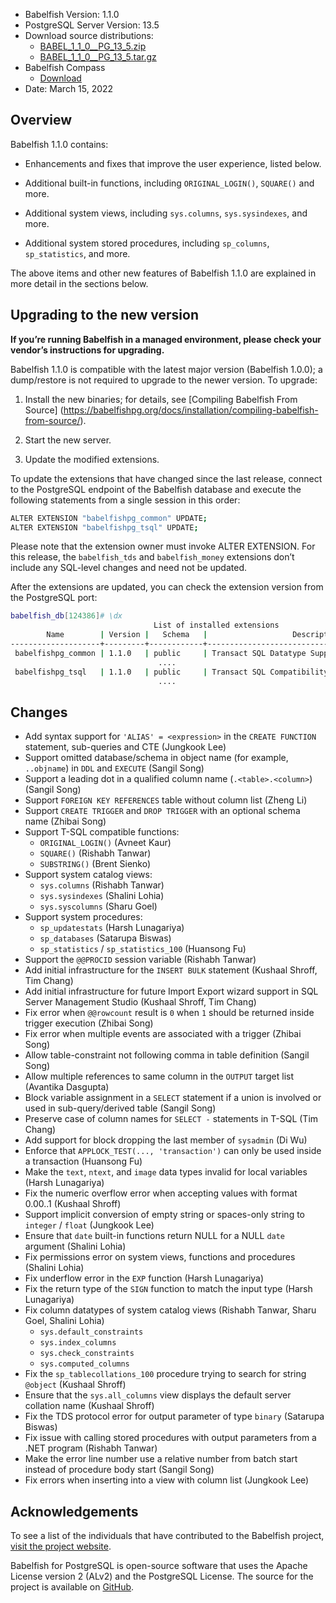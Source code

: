 
- Babelfish Version: 1.1.0
- PostgreSQL Server Version: 13.5
- Download source distributions:
  - [BABEL_1_1_0__PG_13_5.zip](https://github.com/babelfish-for-postgresql/babelfish-for-postgresql/releases/download/BABEL_1_1_0__PG_13_5/BABEL_1_1_0__PG_13_5.zip)
  - [BABEL_1_1_0__PG_13_5.tar.gz](https://github.com/babelfish-for-postgresql/babelfish-for-postgresql/releases/download/BABEL_1_1_0__PG_13_5/BABEL_1_1_0__PG_13_5.tar.gz)
- Babelfish Compass
  - [Download](https://github.com/babelfish-for-postgresql/babelfish_compass/releases)
- Date: March 15, 2022

## Overview

Babelfish 1.1.0 contains:

* Enhancements and fixes that improve the user experience, listed below.
* Additional built-in functions, including `ORIGINAL_LOGIN()`, `SQUARE()` and more.
    
* Additional system views, including `sys.columns`, `sys.sysindexes`, and more.
* Additional system stored procedures, including `sp_columns`, `sp_statistics`, and more.

The above items and other new features of Babelfish 1.1.0 are explained in more detail in the sections below.

## Upgrading to the new version

**If you’re running Babelfish in a managed environment, please check your vendor’s instructions for upgrading.**

Babelfish 1.1.0 is compatible with the latest major version (Babelfish 1.0.0); a dump/restore is not required to upgrade to the newer version. To upgrade:

1. Install the new binaries; for details, see [Compiling Babelfish From Source] (https://babelfishpg.org/docs/installation/compiling-babelfish-from-source/).

2. Start the new server.

3. Update the modified extensions. 

To update the extensions that have changed since the last release, connect to the PostgreSQL endpoint of the Babelfish database and execute the following statements from a single session in this order:

```bash
ALTER EXTENSION "babelfishpg_common" UPDATE;
ALTER EXTENSION "babelfishpg_tsql" UPDATE;
```

Please note that the extension owner must invoke ALTER EXTENSION. For this release, the `babelfish_tds` and `babelfish_money` extensions don’t include any SQL-level changes and need not be updated.

After the extensions are updated, you can check the extension version from the PostgreSQL port:

```bash
babelfish_db[124386]# \dx
                                List of installed extensions
        Name        | Version |   Schema   |                   Description
--------------------+---------+------------+-------------------------------------------------
 babelfishpg_common | 1.1.0   | public     | Transact SQL Datatype Support
                                 ....
 babelfishpg_tsql   | 1.1.0   | public     | Transact SQL Compatibility
                                 ....
```

## Changes

- Add syntax support for `'ALIAS' = <expression>` in the `CREATE FUNCTION` statement, sub-queries and CTE (Jungkook Lee)
- Support omitted database/schema in object name (for example, `..objname`) in `DDL` and `EXECUTE` (Sangil Song)
- Support a leading dot in a qualified column name (`.<table>.<column>`) (Sangil Song)
- Support `FOREIGN KEY REFERENCES` table without column list (Zheng Li)
- Support `CREATE TRIGGER` and `DROP TRIGGER` with an optional schema name (Zhibai Song)
- Support T-SQL compatible functions:
    - `ORIGINAL_LOGIN()` (Avneet Kaur)    
    - `SQUARE()` (Rishabh Tanwar)
    - `SUBSTRING()` (Brent Sienko)
- Support system catalog views:
    - `sys.columns`  (Rishabh Tanwar)
    - `sys.sysindexes` (Shalini Lohia)
    - `sys.syscolumns` (Sharu Goel)
- Support system procedures:
    - `sp_updatestats` (Harsh Lunagariya)
    - `sp_databases` (Satarupa Biswas)
    - `sp_statistics` / `sp_statistics_100` (Huansong Fu)
- Support the `@@PROCID` session variable (Rishabh Tanwar)
- Add initial infrastructure for the `INSERT BULK` statement (Kushaal Shroff, Tim Chang)
- Add initial infrastructure for future Import Export wizard support in SQL Server Management Studio (Kushaal Shroff, Tim Chang)
- Fix error when `@@rowcount` result is `0` when `1` should be returned inside trigger execution (Zhibai Song)
- Fix error when multiple events are associated with a trigger (Zhibai Song)
- Allow table-constraint not following comma in table definition (Sangil Song)
- Allow multiple references to same column in the `OUTPUT` target list (Avantika Dasgupta)
- Block variable assignment in a `SELECT` statement if a union is involved or used in sub-query/derived table (Sangil Song)
- Preserve case of column names for `SELECT -` statements in T-SQL (Tim Chang)
- Add support for block dropping the last member of `sysadmin` (Di Wu)
- Enforce that `APPLOCK_TEST(..., 'transaction')` can only be used inside a transaction (Huansong Fu)
- Make the `text`, `ntext`, and `image` data types invalid for local variables (Harsh Lunagariya)
- Fix the numeric overflow error when accepting values with format 0.00..1 (Kushaal Shroff)
- Support implicit conversion of empty string or spaces-only string to `integer` / `float` (Jungkook Lee)
- Ensure that `date` built-in functions return NULL for a NULL `date` argument (Shalini Lohia)
- Fix permissions error on system views, functions and procedures (Shalini Lohia)
- Fix underflow error in the `EXP` function (Harsh Lunagariya)
- Fix the return type of the `SIGN` function to match the input type (Harsh Lunagariya)
- Fix column datatypes of system catalog views (Rishabh Tanwar, Sharu Goel, Shalini Lohia)
    - `sys.default_constraints`
    - `sys.index_columns`
    - `sys.check_constraints`
    - `sys.computed_columns`
- Fix the `sp_tablecollations_100` procedure trying to search for string `@object` (Kushaal Shroff)
- Ensure that the `sys.all_columns` view displays the default server collation name (Kushaal Shroff)
- Fix the TDS protocol error for output parameter of type `binary` (Satarupa Biswas)
- Fix issue with calling stored procedures with output parameters from a .NET program (Rishabh Tanwar)
- Make the error line number use a relative number from batch start instead of procedure body start (Sangil Song)
- Fix errors when inserting into a view with column list (Jungkook Lee)

## Acknowledgements

To see a list of the individuals that have contributed to the Babelfish project, [visit the project website](https://babelfishpg.org/contributors/).

Babelfish for PostgreSQL is open-source software that uses the Apache License version 2 (ALv2) and the PostgreSQL License. The source for the project is available on [GitHub](https://github.com/babelfish-for-postgresql). 

